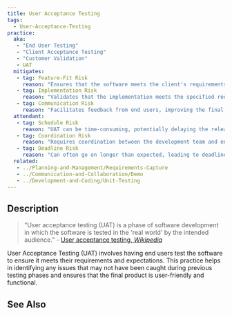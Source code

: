 ```yaml
---
title: User Acceptance Testing
tags: 
  - User-Acceptance-Testing
practice:
  aka: 
   - "End User Testing"
   - "Client Acceptance Testing"
   - "Customer Validation"
   - UAT
  mitigates:
   - tag: Feature-Fit Risk
     reason: "Ensures that the software meets the client's requirements and expectations."
   - tag: Implementation Risk
     reason: "Validates that the implementation meets the specified requirements."
   - tag: Communication Risk
     reason: "Facilitates feedback from end users, improving the final product."
  attendant:
   - tag: Schedule Risk
     reason: "UAT can be time-consuming, potentially delaying the release."
   - tag: Coordination Risk
     reason: "Requires coordination between the development team and end users."
   - tag: Deadline Risk
     reason: "Can often go on longer than expected, leading to deadline issues."
  related:
   - ../Planning-and-Management/Requirements-Capture
   - ../Communication-and-Collaboration/Demo
   - ../Development-and-Coding/Unit-Testing
---
```


<PracticeIntro details={frontMatter.practice} /> 

## Description

> "User acceptance testing (UAT) is a phase of software development in which the software is tested in the 'real world' by the intended audience." - [User acceptance testing, _Wikipedia_](https://en.wikipedia.org/wiki/User_acceptance_testing)

User Acceptance Testing (UAT) involves having end users test the software to ensure it meets their requirements and expectations. This practice helps in identifying any issues that may not have been caught during previous testing phases and ensures that the final product is user-friendly and functional.

## See Also

<TagList tag="User-Acceptance-Testing" />
